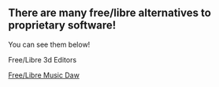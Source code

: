 ## There are many free/libre alternatives to proprietary software!
You can see them below!

Free/Libre 3d Editors

[Free/Libre Music Daw](/free/daw/daw.md)
